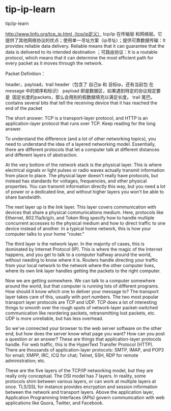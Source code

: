 # tip-ip-learn
tip/ip-learn

http://www.linfo.org/tcp_ip.html（tcp/ip定义）
tcp/ip 在传输层 和网络层。它提供了其他网络协议的优点；使用单一寻址方案（ip寻址）；提供可靠数据传输：It provides reliable data delivery. Reliable means that it can guarantee that the data is delivered to its intended destination ；可路由协议：It is a routable protocol, which means that it can determine the most efficient path for every packet as it moves through the network. 


Packet Definition：

header，payload，trail
header（包含了 自己ip 和 目标ip，还有当前包 在message 中的顺序和标识）
payload 即是数据区，如果遇到特定的协议规定要 是  固定长度的packets，那么会用别的假数据填充以满足长度。
trail 尾巴。contains several bits that tell the receiving device that it has reached the end of the packet



The short answer: TCP is a transport-layer protocol, and HTTP is an application-layer protocol that runs over TCP. Keep reading for the long answer.

To understand the difference (and a lot of other networking topics), you need to understand the idea of a layered networking model. Essentially, there are different protocols that let a computer talk at different distances and different layers of abstraction.

At the very bottom of the network stack is the physical layer. This is where electrical signals or light pulses or radio waves actually transmit information from place to place. The physical layer doesn't really have protocols, but instead has standards for voltages, frequencies, and other physical properties. You can transmit information directly this way, but you need a lot of power or a dedicated line, and without higher layers you won't be able to share bandwidth.

The next layer up is the link layer. This layer covers communication with devices that share a physical communications medium. Here, protocols like Ethernet, 802.11a/b/g/n, and Token Ring specify how to handle multiple concurrent accesses to the physical medium and how to direct traffic to one device instead of another. In a typical home network, this is how your computer talks to your home "router."

The third layer is the network layer. In the majority of cases, this is dominated by Internet Protocol (IP). This is where the magic of the Internet happens, and you get to talk to a computer halfway around the world, without needing to know where it is. Routers handle directing your traffic from your local network to the network where the other computer lives, where its own link layer handles getting the packets to the right computer.

Now we are getting somewhere. We can talk to a computer somewhere around the world, but that computer is running lots of different programs. How should it know which one to deliver your message to? The transport layer takes care of this, usually with port numbers. The two most popular transport layer protocols are TCP and UDP. TCP does a lot of interesting things to smooth over the rough spots of network-layer packet-switched communication like reordering packets, retransmitting lost packets, etc. UDP is more unreliable, but has less overhead.

So we've connected your browser to the web server software on the other end, but how does the server know what page you want? How can you post a question or an answer? These are things that application-layer protocols handle. For web traffic, this is the HyperText Transfer Protocol (HTTP). There are thousands of application-layer protocols: SMTP, IMAP, and POP3 for email; XMPP, IRC, ICQ for chat; Telnet, SSH, RDP for remote administration; etc.

These are the five layers of the TCP/IP networking model, but they are really only conceptual. The OSI model has 7 layers. In reality, some protocols shim between various layers, or can work at multiple layers at once. TLS/SSL for instance provides encryption and session information between the network and transport layers. Above the application layer, Application Programming Interfaces (APIs) govern communication with web applications like Quora, Twitter, and Facebook.
